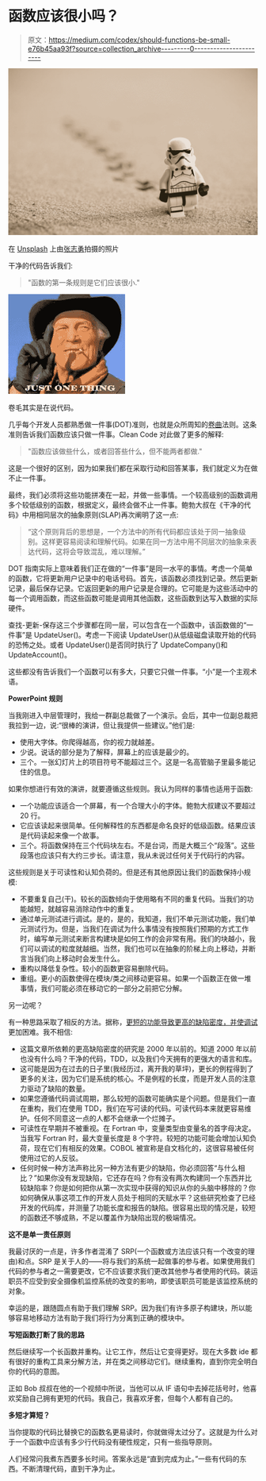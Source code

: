 # 函数应该很小吗？

> 原文：<https://medium.com/codex/should-functions-be-small-e76b45aa93f?source=collection_archive---------0----------------------->

![](img/5027e9e72ab08fe289ff7f7e27508e32.png)

在 [Unsplash](https://unsplash.com?utm_source=medium&utm_medium=referral) 上由[张志勇](https://unsplash.com/@danielkcheung?utm_source=medium&utm_medium=referral)拍摄的照片

干净的代码告诉我们:

> "函数的第一条规则是它们应该很小."

![](img/375788a62082027a2d0f56c23774bf26.png)

卷毛其实是在说代码。

几乎每个开发人员都熟悉做一件事(DOT)准则，也就是众所周知的[卷曲](https://youtu.be/xtrQUoRJ_W4)法则。这条准则告诉我们函数应该只做一件事。Clean Code 对此做了更多的解释:

> "函数应该做些什么，或者回答些什么，但不能两者都做."

这是一个很好的区别，因为如果我们都在采取行动和回答某事，我们就定义为在做不止一件事。

最终，我们必须将这些功能拼凑在一起，并做一些事情。一个较高级别的函数调用多个较低级别的函数，根据定义，最终会做不止一件事。鲍勃大叔在《干净的代码》中用相同层次的抽象原则(SLAP)再次阐明了这一点:

> “这个原则背后的思想是，一个方法中的所有代码都应该处于同一抽象级别。这样更容易阅读和理解代码。如果在同一方法中用不同层次的抽象来表达代码，这将会导致混乱，难以理解。”

DOT 指南实际上意味着我们正在做的“一件事”是同一水平的事情。考虑一个简单的函数，它将更新用户记录中的电话号码。首先，该函数必须找到记录。然后更新记录，最后保存记录。它返回更新的用户记录是合理的。它可能是为这些活动中的每一个调用函数，而这些函数可能是调用其他函数，这些函数到达写入数据的实际硬件。

查找-更新-保存这三个步骤都在同一层，可以包含在一个函数中，该函数做的“一件事”是 UpdateUser()。考虑一下阅读 UpdateUser()从低级磁盘读取开始的代码的恐怖之处。或者 UpdateUser()是否同时执行了 UpdateCompany()和 UpdateAccount()。

这些都没有告诉我们一个函数可以有多大，只要它只做一件事。“小”是一个主观术语。

**PowerPoint 规则**

当我刚进入中层管理时，我给一群副总裁做了一个演示。会后，其中一位副总裁把我拉到一边，说:“很棒的演讲，但让我提供一些建议。”他们是:

*   使用大字体。你爬得越高，你的视力就越差。
*   少说。说话的部分是为了解释，屏幕上的应该是最少的。
*   三个。一张幻灯片上的项目符号不能超过三个。这是一名高管脑子里最多能记住的信息。

如果你想进行有效的演讲，就要遵循这些规则。我认为同样的事情也适用于函数:

*   一个功能应该适合一个屏幕，有一个合理大小的字体。鲍勃大叔建议不要超过 20 行。
*   它应该读起来很简单。任何解释性的东西都是命名良好的低级函数。结果应该是代码读起来像一个故事。
*   三个。将函数保持在三个代码块左右。不是台词，而是大概三个“段落”。这些段落也应该只有大约三步长。请注意，我从未说过任何关于代码行的内容。

这些规则是关于可读性和认知负荷的。但是还有其他原因让我们的函数保持小规模:

*   不要重复自己(干)。较长的函数倾向于使用略有不同的重复代码。当我们的功能越短，就越容易消除动作中的重复。
*   通过单元测试进行调试。是的，是的，我知道，我们不单元测试功能，我们单元测试行为。但是，当我们在调试为什么事情没有按照我们预期的方式工作时，编写单元测试来断言构建块是如何工作的会非常有用。我们的块越小，我们可以调试的粒度就越细。当然，我们也可以在抽象的阶梯上向上移动，并断言当我们向上移动时会发生什么。
*   重构以降低复杂性。较小的函数更容易删除代码。
*   重组。更小的函数使得在模块/类之间移动更容易。如果一个函数正在做一堆事情，我们可能必须在移动它的一部分之前把它分解。

另一边呢？

有一种思路采取了相反的方法。据称，[更短的功能导致更高的缺陷密度，并使调试](https://softwarebyscience.com/very-short-functions-are-a-code-smell-an-overview-of-the-science-on-function-length/)更加困难。我不相信:

*   这篇文章所依赖的更高缺陷密度的研究是 2000 年以前的。知道 2000 年以前也没有什么吗？干净的代码，TDD，以及我们今天拥有的更强大的语言和库。
*   这可能是因为在过去的日子里(我经历过，离开我的草坪)，更长的例程得到了更多的关注，因为它们是系统的核心。不是例程的长度，而是开发人员的注意力驱动了缺陷的数量。
*   如果您遵循代码调试周期，那么较短的函数可能确实是个问题。但是我们一直在重构，我们在使用 TDD，我们在写可读的代码。可读代码本来就更容易维护。任何不同意这一点的人都不会继承一个烂摊子。
*   可读性在早期并不被重视。在 Fortran 中，变量类型由变量名的首字母决定。当我写 Fortran 时，最大变量长度是 8 个字符。较短的功能可能会增加认知负荷，现在它们有相反的效果。COBOL 被宣称是自文档化的，这很容易被任何使用过它的人反驳。
*   任何时候一种方法声称比另一种方法有更少的缺陷，你必须回答“与什么相比？”如果你没有发现缺陷，它还存在吗？你有没有两次构建同一个东西并比较缺陷率？你是如何把你从第一次实现中获得的知识从你的头脑中移除的？你如何确保从事这项工作的开发人员处于相同的天赋水平？这些研究检查了已经开发的代码库，并测量了功能长度和报告的缺陷。很容易出现的情况是，较短的函数还不够成熟，不足以覆盖作为缺陷出现的极端情况。

**这不是单一责任原则**

我最讨厌的一点是，许多作者混淆了 SRP(一个函数或方法应该只有一个改变的理由)和点。SRP 是关于人的——将与我们的系统一起做事的参与者。如果使用我们代码的参与者之一需要更改，它不应该要求我们更改其他参与者使用的代码。装运职员不应受到安全摄像机监控系统的改变的影响，即使该职员可能是该监控系统的对象。

幸运的是，跟随圆点有助于我们理解 SRP。因为我们有许多原子构建块，所以能够容易地移动方法有助于我们将行为分离到正确的模块中。

**写短函数打断了我的思路**

然后继续写一个长函数并重构。让它工作，然后让它变得更好。现在大多数 ide 都有很好的重构工具来分解方法，并在类之间移动它们。继续重构，直到你完全明白你的代码的意图。

正如 Bob 叔叔在他的一个视频中所说，当他可以从 IF 语句中去掉花括号时，他喜欢奖励自己拥有更短的代码。我自己，我喜欢牙套，但每个人都有自己的。

**多短才算短？**

当你提取的代码比替换它的函数名更易读时，你就做得太过分了。这就是为什么对于一个函数中应该有多少行代码没有硬性规定，只有一些指导原则。

人们经常问我煮东西要多长时间。答案永远是“直到完成为止。”一些有代码的东西。不断清理代码，直到干净为止。